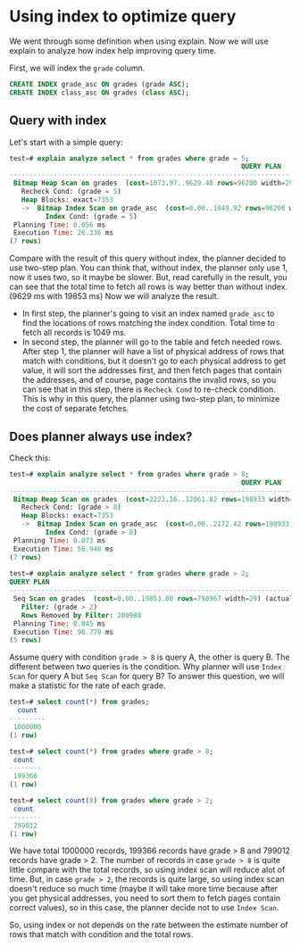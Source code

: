 # Using index to optimize query

We went through some definition when using explain. Now we will use explain to analyze how index help improving query time.

First, we will index the `grade` column.

```sql
CREATE INDEX grade_asc ON grades (grade ASC);
CREATE INDEX class_asc ON grades (class ASC);
```

## Query with index

Let's start with a simple query:

```sql
test=# explain analyze select * from grades where grade = 5;
                                                          QUERY PLAN                                                          
------------------------------------------------------------------------------------------------------------------------------
 Bitmap Heap Scan on grades  (cost=1073.97..9629.48 rows=96200 width=29) (actual time=4.582..23.935 rows=100334 loops=1)
   Recheck Cond: (grade = 5)
   Heap Blocks: exact=7353
   ->  Bitmap Index Scan on grade_asc  (cost=0.00..1049.92 rows=96200 width=0) (actual time=3.531..3.531 rows=100334 loops=1)
         Index Cond: (grade = 5)
 Planning Time: 0.056 ms
 Execution Time: 26.336 ms
(7 rows)
```

Compare with the result of this query without index, the planner decided to use two-step plan. You can think that, without index, the planner only use 1, now it uses two, so it maybe be slower. But, read carefully in the result, you can see that the total time to fetch all rows is way better than without index. (9629 ms with 19853 ms)
Now we will analyze the result.

- In first step, the planner's going to visit an index named `grade_asc` to find the locations of rows matching the index condition. Total time to fetch all records is 1049 ms.
- In second step, the planner will go to the table and fetch needed rows. After step 1, the planner will have a list of physical address of rows that match with conditions, but it doesn't go to each physical address to get value, it will sort the addresses first, and then fetch pages that contain the addresses, and of course, page contains the invalid rows, so you can see that in this step, there is `Recheck Cond` to re-check condition. This is why in this query, the planner using two-step plan, to minimize the cost of separate fetches.

## Does planner always use index?

Check this:

```sql
test=# explain analyze select * from grades where grade > 8;
                                                          QUERY PLAN                                                           
-------------------------------------------------------------------------------------------------------------------------------
 Bitmap Heap Scan on grades  (cost=2222.16..12061.82 rows=198933 width=29) (actual time=9.033..49.874 rows=199366 loops=1)
   Recheck Cond: (grade > 8)
   Heap Blocks: exact=7353
   ->  Bitmap Index Scan on grade_asc  (cost=0.00..2172.42 rows=198933 width=0) (actual time=7.597..7.598 rows=199366 loops=1)
         Index Cond: (grade > 8)
 Planning Time: 0.073 ms
 Execution Time: 56.940 ms
(7 rows)
                                                              
test=# explain analyze select * from grades where grade > 2;
QUERY PLAN                                                   
----------------------------------------------------------------------------------------------------------------
 Seq Scan on grades  (cost=0.00..19853.00 rows=798967 width=29) (actual time=0.008..78.880 rows=799012 loops=1)
   Filter: (grade > 2)
   Rows Removed by Filter: 200988
 Planning Time: 0.045 ms
 Execution Time: 96.779 ms
(5 rows)
```

Assume query with condition `grade > 8` is query A, the other is query B. The different between two queries is the condition. Why planner will use `Index Scan` for query A but `Seq Scan` for query B?
To answer this question, we will make a statistic for the rate of each grade.

```sql
test=# select count(*) from grades;
  count  
---------
 1000000
(1 row)

test=# select count(*) from grades where grade > 8;
 count  
--------
 199366
(1 row)

test=# select count(8) from grades where grade > 2;
 count  
--------
 799012
(1 row)
```

We have total 1000000 records, 199366 records have grade > 8 and 799012 records have grade > 2. The number of records in case `grade > 8` is quite little compare with the total records, so using index scan will reduce alot of time. But, in case `grade > 2`, the records is quite large, so using index scan doesn't reduce so much time (maybe it will take more time because after you get physical addresses, you need to sort them to fetch pages contain correct values), so in this case, the planner decide not to use `Index Scan`.

So, using index or not depends on the rate between the estimate number of rows that match with condition and the total rows.